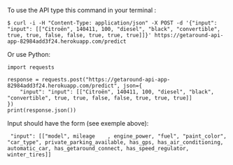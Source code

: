 To use the API type this command in your terminal :

    $ curl -i -H "Content-Type: application/json" -X POST -d '{"input": "input": [["Citroën", 140411, 100, "diesel", "black", "convertible", true, true, false, false, true, true, true]]}' https://getaround-api-app-82984add3f24.herokuapp.com/predict

Or use Python:

    import requests

    response = requests.post("https://getaround-api-app-82984add3f24.herokuapp.com/predict", json={
        "input": "input": [["Citroën", 140411, 100, "diesel", "black", "convertible", true, true, false, false, true, true, true]]
    })
    print(response.json())

Input should have the form (see exemple above):

     "input": [["model", mileage	, engine_power, "fuel", "paint_color", "car_type", private_parking_available, has_gps, has_air_conditioning, automatic_car, has_getaround_connect, has_speed_regulator, winter_tires]]
    
